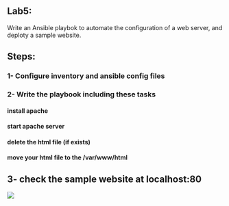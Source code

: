 ## Lab5:
Write an Ansible playbok to automate the configuration of a web server, and deploty a sample website.

## Steps:

### 1- Configure inventory and ansible config files 

### 2- Write the playbook including these tasks 
#### install apache
#### start apache server 
#### delete the html file (if exists)
#### move your html file to the **/var/www/html**

## 3- check the sample website at **localhost:80**
<img src="https://github.com/Asem-Mohamed-321/iVolve-OJT/assets/167926594/825ce859-dcac-4bb5-bcc3-8cd73fd9008a">
